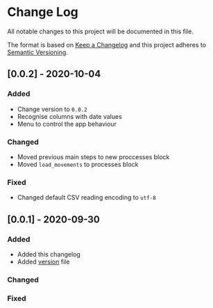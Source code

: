 
# Change Log
All notable changes to this project will be documented in this file.
 
The format is based on [Keep a Changelog](http://keepachangelog.com/)
and this project adheres to [Semantic Versioning](http://semver.org/).


## [0.0.2] - 2020-10-04
 
### Added

- Change version to `0.0.2`
- Recognise columns with date values
- Menu to control the app behaviour
   
### Changed

- Moved previous main steps to new proccesses block
- Moved `load_movements` to processes block
 
### Fixed

- Changed default CSV reading encoding to `utf-8`

## [0.0.1] - 2020-09-30
 
### Added

- Added this changelog
- Added [version](./version.txt) file
   
### Changed
 
### Fixed
